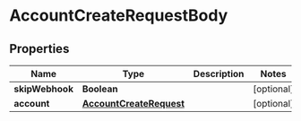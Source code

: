 

# AccountCreateRequestBody


## Properties

Name | Type | Description | Notes
------------ | ------------- | ------------- | -------------
**skipWebhook** | **Boolean** |  |  [optional]
**account** | [**AccountCreateRequest**](AccountCreateRequest.md) |  |  [optional]



